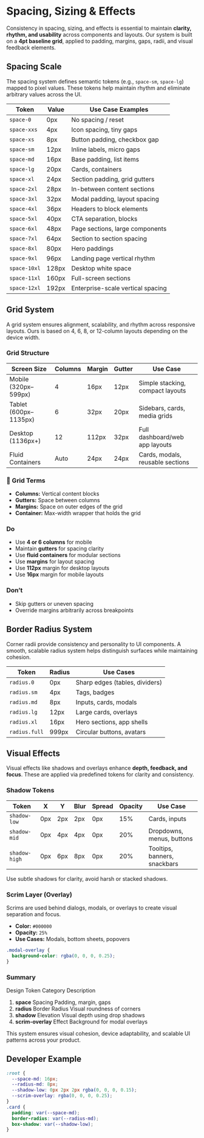 

# Spacing, Sizing & Effects

Consistency in spacing, sizing, and effects is essential to maintain **clarity, rhythm, and usability** across components and layouts. Our system is built on a **4pt baseline grid**, applied to padding, margins, gaps, radii, and visual feedback elements.


## Spacing Scale

The spacing system defines semantic tokens (e.g., `space-sm`, `space-lg`) mapped to pixel values. These tokens help maintain rhythm and eliminate arbitrary values across the UI.

| Token       | Value  | Use Case Examples |
|-------------|--------|-------------------|
| `space-0`   | 0px    | No spacing / reset |
| `space-xxs` | 4px    | Icon spacing, tiny gaps |
| `space-xs`  | 8px    | Button padding, checkbox gap |
| `space-sm`  | 12px   | Inline labels, micro gaps |
| `space-md`  | 16px   | Base padding, list items |
| `space-lg`  | 20px   | Cards, containers |
| `space-xl`  | 24px   | Section padding, grid gutters |
| `space-2xl` | 28px   | In-between content sections |
| `space-3xl` | 32px   | Modal padding, layout spacing |
| `space-4xl` | 36px   | Headers to block elements |
| `space-5xl` | 40px   | CTA separation, blocks |
| `space-6xl` | 48px   | Page sections, large components |
| `space-7xl` | 64px   | Section to section spacing |
| `space-8xl` | 80px   | Hero paddings |
| `space-9xl` | 96px   | Landing page vertical rhythm |
| `space-10xl`| 128px  | Desktop white space |
| `space-11xl`| 160px  | Full-screen sections |
| `space-12xl`| 192px  | Enterprise-scale vertical spacing |


## Grid System

A grid system ensures alignment, scalability, and rhythm across responsive layouts. Ours is based on 4, 6, 8, or 12-column layouts depending on the device width.

### Grid Structure

| Screen Size             | Columns | Margin     | Gutter     | Use Case                             |
|-------------------------|---------|------------|------------|--------------------------------------|
| Mobile (320px–599px)    | 4       | 16px       | 12px       | Simple stacking, compact layouts     |
| Tablet (600px–1135px)   | 6       | 32px       | 20px       | Sidebars, cards, media grids         |
| Desktop (1136px+)       | 12      | 112px      | 32px       | Full dashboard/web app layouts       |
| Fluid Containers        | Auto    | 24px       | 24px       | Cards, modals, reusable sections     |

### 🧭 Grid Terms

- **Columns:** Vertical content blocks
- **Gutters:** Space between columns
- **Margins:** Space on outer edges of the grid
- **Container:** Max-width wrapper that holds the grid

### Do
- Use **4 or 6 columns** for mobile
- Maintain **gutters** for spacing clarity
- Use **fluid containers** for modular sections
- Use **margins** for layout spacing
- Use **112px** margin for desktop layouts
- Use **16px** margin for mobile layouts

### Don’t
- Skip gutters or uneven spacing
- Override margins arbitrarily across breakpoints

## Border Radius System

Corner radii provide consistency and personality to UI components. A smooth, scalable radius system helps distinguish surfaces while maintaining cohesion.

| Token         | Radius   | Use Cases                        |
|---------------|----------|----------------------------------|
| `radius.0`    | 0px      | Sharp edges (tables, dividers)   |
| `radius.sm`   | 4px      | Tags, badges                     |
| `radius.md`   | 8px      | Inputs, cards, modals            |
| `radius.lg`   | 12px     | Large cards, overlays            |
| `radius.xl`   | 16px     | Hero sections, app shells        |
| `radius.full` | 999px    | Circular buttons, avatars        |


##  Visual Effects

Visual effects like shadows and overlays enhance **depth, feedback, and focus**. These are applied via predefined tokens for clarity and consistency.

### Shadow Tokens

| Token        | X   | Y   | Blur | Spread | Opacity | Use Case                           |
|--------------|-----|-----|------|--------|---------|------------------------------------|
| `shadow-low` | 0px | 2px | 2px  | 0px    | 15%     | Cards, inputs                      |
| `shadow-mid` | 0px | 4px | 4px  | 0px    | 20%     | Dropdowns, menus, buttons          |
| `shadow-high`| 0px | 6px | 8px  | 0px    | 20%     | Tooltips, banners, snackbars       |

Use subtle shadows for clarity, avoid harsh or stacked shadows.

###  Scrim Layer (Overlay)

Scrims are used behind dialogs, modals, or overlays to create visual separation and focus.

- **Color:** `#000000`
- **Opacity:** `25%`
- **Use Cases:** Modals, bottom sheets, popovers

```css
.modal-overlay {
  background-color: rgba(0, 0, 0, 0.25);
}
````

 ### Summary
Design Token	Category	Description
1. **space**	Spacing	Padding, margin, gaps
2. **radius**	Border Radius	Visual roundness of corners
3. **shadow**	Elevation	Visual depth using drop shadows
4. **scrim-overlay**	Effect	Background for modal overlays

This system ensures visual cohesion, device adaptability, and scalable UI patterns across your product.


## Developer Example

```css
:root {
  --space-md: 16px;
  --radius-md: 8px;
  --shadow-low: 0px 2px 2px rgba(0, 0, 0, 0.15);
  --scrim-overlay: rgba(0, 0, 0, 0.25);
}
.card {
  padding: var(--space-md);
  border-radius: var(--radius-md);
  box-shadow: var(--shadow-low);
} 
```

